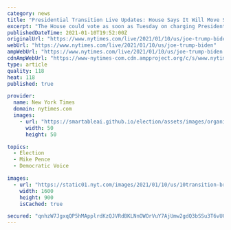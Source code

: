 ```yaml
---
category: news
title: "Presidential Transition Live Updates: House Says It Will Move Swiftly With Impeachment If Pence Won’t Act"
excerpt: "The House could vote as soon as Tuesday on charging President Trump with inciting a mob that attacked the Capitol. But top leaders want to avoid hamstringing the first days of Joseph R. Biden Jr.’s presidency with an all-consuming Senate trial."
publishedDateTime: 2021-01-10T19:52:00Z
originalUrl: "https://www.nytimes.com/live/2021/01/10/us/joe-trump-biden"
webUrl: "https://www.nytimes.com/live/2021/01/10/us/joe-trump-biden"
ampWebUrl: "https://www.nytimes.com/live/2021/01/10/us/joe-trump-biden.amp.html"
cdnAmpWebUrl: "https://www-nytimes-com.cdn.ampproject.org/c/s/www.nytimes.com/live/2021/01/10/us/joe-trump-biden.amp.html"
type: article
quality: 118
heat: 118
published: true

provider:
  name: New York Times
  domain: nytimes.com
  images:
    - url: "https://smartableai.github.io/election/assets/images/organizations/nytimes.com-50x50.jpg"
      width: 50
      height: 50

topics:
  - Election
  - Mike Pence
  - Democratic Voice

images:
  - url: "https://static01.nyt.com/images/2021/01/10/us/10transition-briefing-promo-sub/10transition-briefing-promo-sub-videoSixteenByNineJumbo1600.jpg"
    width: 1600
    height: 900
    isCached: true

secured: "qnhzW7JgxqQP5hMApplrdKzQJVRdBKLNnOWOrVuY7AjUmw2gdQ3bSSu3T6vUGjawCqNBqVEumCH2VdihEsq9RlwaDocgqQkeEoA5iu/xMyla9ou/yee7OozkyM51DFhcZwPOVSosA4Eozm8z6ALC5KKGWOTz/AkU8E2uvq2u0AhWieemZ9bY3sX8yuQkewpfGBv/FIYjK+GvD1Y7XBAfqtJPRdtBd3ptyJHSG7+VBInCJeq0Wr3rBqfjGxxrRJxLKl+tBLYqi0J10d2m+EZOZ7Ovb9xM01UU0JvenUV5kaO3peZ5k5ft3NdSE4nQXLsC7rlojYfZNipLlSnnIMvRq0IQ8hTFUekU9MQhG8dQ5mc=;dSpxDM0M7BUDJwgm7IlayQ=="
---
```


